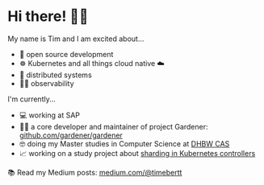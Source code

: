 # Hi there! 👋🏻

My name is Tim and I am  excited about...

- 🙌 open source development
- ☸️ Kubernetes and all things cloud native ☁️
- 🎢 distributed systems
- 🕵️‍♂️ observability

I'm currently...

- 💻 working at SAP
- 👨‍🌾 a core developer and maintainer of project Gardener: [github.com/gardener/gardener](https://github.com/gardener/gardener)
- 🤓 doing my Master studies in Computer Science at [DHBW CAS](https://www.cas.dhbw.de/)
- 📈 working on a study project about [sharding in Kubernetes controllers](https://github.com/timebertt/kubernetes-controller-sharding)

📚 Read my Medium posts: [medium.com/@timebertt](https://medium.com/@timebertt)
